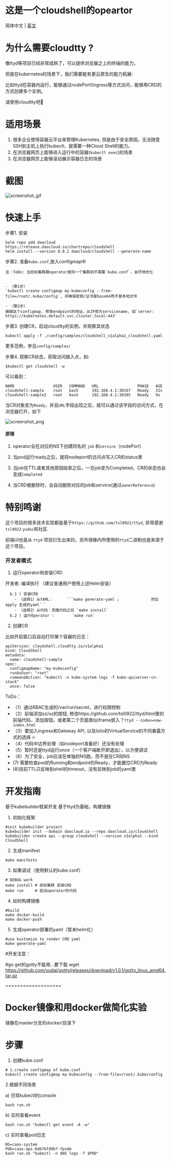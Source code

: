 # 这是一个cloudshell的opeartor

简体中文 | [英文](https://github.com/cloudtty/cloudtty/blob/main/README.md)



# 为什么需要cloudtty ?

像ttyd等项目已经非常成熟了，可以提供浏览器之上的终端的能力。

但是在kubernetes的场景下，我们需要能有更云原生的能力拓展:

比如ttyd在容器内运行，能够通过nodePort\Ingress等方式访问，能够用CRD的方式创建多个实例。

请使用cloudtty吧🎉

# 适用场景

1. 很多企业使用容器云平台来管理Kubernetes, 但是由于安全原因，无法随意SSH到主机上执行kubectl，就需要一种Cloud Shell的能力。
2. 在浏览器网页上能够进入运行中的容器(`kubectl exec`)的场景
3. 在浏览器网页上能够滚动展示容器日志的场景


# 截图



![screenshot_gif](https://github.com/cloudtty/cloudtty/raw/main/snapshot.gif)



# 快速上手

步骤1. 安装

	helm repo add daocloud  https://release.daocloud.io/chartrepo/cloudshell
	helm install --version 0.0.2 daocloud/cloudshell --generate-name

步骤2. 准备`kube.conf`,放入configmap中

    注：ToDo: 当目标集群跟operator是同一个集群则不需要`kube.conf`，会尽快优化


    - （第1步）
	`kubectl create configmap my-kubeconfig --from-file=/root/.kube/config`, 并确保密钥/证书是base64而不是本地文件

    - （第2步）
	编辑这个configmap, 修改endpoint的地址，从IP改为servicename, 如`server: https://kubernetes.default.svc.cluster.local:443`


步骤3. 创建CR，启动cloudtty的实例，并观察其状态

	kubectl apply -f ./config/samples/cloudshell_v1alpha1_cloudshell.yaml

更多范例，参见`config/samples/`

步骤4. 观察CR状态，获取访问接入点，如: 

	$kubectl get cloudshell -w

可以看到：

	NAME                 USER   COMMAND   URL                 PHASE   AGE
	cloudshell-sample    root   bash      192.168.4.1:30167   Ready   31s
	cloudshell-sample2   root   bash      192.168.4.1:30385   Ready   9s

当CR对象变为`Ready`，并且`URL`字段出现之后，就可以通过该字段的访问方式，在浏览器打开，如下

![screenshot_png](https://github.com/cloudtty/cloudtty/raw/main/snapshot.png)

#### 原理

1. operator会在对应的NS下创建同名的 `job` 和`service`（nodePort）

2. 当pod运行ready之后，就将nodeport的访问点写入CR的status里

3. 当job在TTL或者其他原因结束之后，一旦job变为Completed，CR的状态也会变成`Completed`

4. 当CRD被删除时，会自动删除对应的job和service(通过`ownerReference`)


# 特别鸣谢

这个项目的很多技术实现都是基于`https://github.com/tsl0922/ttyd`, 非常感谢 `tsl0922` `yudai`和社区.

前端UI也是从 `ttyd` 项目衍生出来的，另外镜像内所使用的`ttyd`二进制也是来源于这个项目。



### 开发者模式

1. 运行operator和安装CRD

  开发者: 编译执行 （建议普通用户使用上述Helm安装）

      b.1 ) 安装CRD
        - （选择1）从YAML： 	   ```make generate-yaml ;              然后apply 生成的yaml```
        - （选择2）从代码：克隆代码之后 `make install`
      b.2 ) 运行Operator :        `make run`

2. 创建CR 

比如开启窗口后自动打印某个容器的日志：

```
apiVersion: cloudshell.cloudtty.io/v1alpha1
kind: CloudShell
metadata:
  name: cloudshell-sample
spec:
  configmapName: "my-kubeconfig"
  runAsUser: "root"
  commandAction: "kubectl -n kube-system logs -f kube-apiserver-cn-stack"
  once: false
```

ToDo：

- （1）通过RBAC生成的/var/run/secret，进行权限控制
- （2）前端添加sz/xz的按钮, 修改https://github.com/tsl0922/ttyd/html里的前端代码，添加按钮。或者第二个页面类似iframe嵌入？`ttyd --index=new-index.html`
- （3）要加入ingress和Gateway API, 以及Istio的VirtualService的不同暴露方式的选择 🔥
- （4）代码中边界处理（如nodeport准备好）还没有处理
- （5）暂时还是ttyd运行once（一个客户端断开即退出），以方便调试
- （6）为了安全，job应该在单独的NS跑，而不是在CR同NS
-  (7) 需要检查pod的Running和endpoint的Ready，才能置位CRD为Ready
-  (8)目前TTL只反映到shell的timeout，没有反映到job的yaml里












# 开发指南

基于kubebuilder框架开发
基于ttyd为基础，构建镜像

1. 初始化框架
```
#init kubebuilder project
kubebuilder init --domain daocloud.io --repo daocloud.io/cloudshell
kubebuilder create api --group cloudshell --version v1alpha1 --kind CloudShell
```

2. 生成manifest
```
make manifests
```

3. 如果调试（使用默认的kube.conf）
```
# DEBUG work
make install # 目标集群 安装CRD
make run     # 启动operator的代码
```

4. 如何构建镜像
```
#build
make docker-build
make docker-push
```

5. 生成operator部署的yaml（暂未helm化）
```
#use kustomize to render CRD yaml
make generate-yaml
```

#开发注意：

#go get的gotty不能用...要下载
wget https://github.com/yudai/gotty/releases/download/v1.0.1/gotty_linux_amd64.tar.gz



===================
# Docker镜像和用docker做简化实验

镜像在master分支的docker/目录下

# 步骤

1. 创建kube.conf

```
# 1.create configmap of kube.conf
kubectl create configmap my-kubeconfig --from-file=/root/.kube/config
```

2.根据不同场景

a) 日常kubectl的console
```
bash run.sh
```


b) 实时查看event
```
bash run.sh "kubectl get event -A -w"
```

c) 实时查看pod日志
```
NS=caas-system
POD=caas-api-6d67bfd9b7-fpvdm
bash run.sh "kubectl -n $NS logs -f $POD"
```


